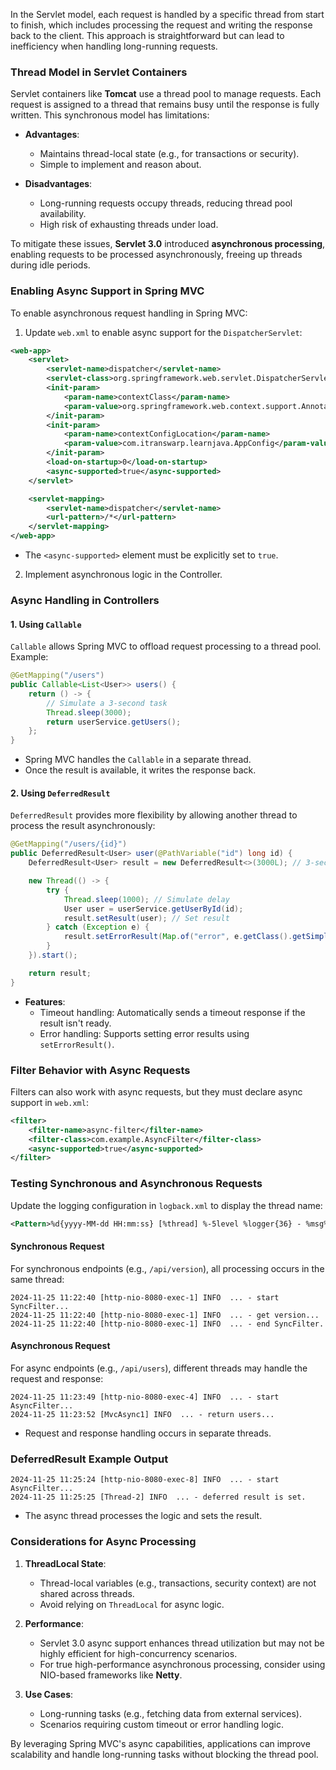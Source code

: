 
In the Servlet model, each request is handled by a specific thread from start to finish, which includes processing the request and writing the response back to the client. This approach is straightforward but can lead to inefficiency when handling long-running requests.

### **Thread Model in Servlet Containers**

Servlet containers like **Tomcat** use a thread pool to manage requests. Each request is assigned to a thread that remains busy until the response is fully written. This synchronous model has limitations:

- **Advantages**:
    
    - Maintains thread-local state (e.g., for transactions or security).
    - Simple to implement and reason about.
- **Disadvantages**:
    
    - Long-running requests occupy threads, reducing thread pool availability.
    - High risk of exhausting threads under load.

To mitigate these issues, **Servlet 3.0** introduced **asynchronous processing**, enabling requests to be processed asynchronously, freeing up threads during idle periods.

### **Enabling Async Support in Spring MVC**

To enable asynchronous request handling in Spring MVC:

1. Update `web.xml` to enable async support for the `DispatcherServlet`:

```xml
<web-app>
    <servlet>
        <servlet-name>dispatcher</servlet-name>
        <servlet-class>org.springframework.web.servlet.DispatcherServlet</servlet-class>
        <init-param>
            <param-name>contextClass</param-name>
            <param-value>org.springframework.web.context.support.AnnotationConfigWebApplicationContext</param-value>
        </init-param>
        <init-param>
            <param-name>contextConfigLocation</param-name>
            <param-value>com.itranswarp.learnjava.AppConfig</param-value>
        </init-param>
        <load-on-startup>0</load-on-startup>
        <async-supported>true</async-supported>
    </servlet>

    <servlet-mapping>
        <servlet-name>dispatcher</servlet-name>
        <url-pattern>/*</url-pattern>
    </servlet-mapping>
</web-app>
```

- The `<async-supported>` element must be explicitly set to `true`.

2. Implement asynchronous logic in the Controller.

### **Async Handling in Controllers**

#### **1. Using `Callable`**

`Callable` allows Spring MVC to offload request processing to a thread pool. Example:

```java
@GetMapping("/users")
public Callable<List<User>> users() {
    return () -> {
        // Simulate a 3-second task
        Thread.sleep(3000);
        return userService.getUsers();
    };
}
```

- Spring MVC handles the `Callable` in a separate thread.
- Once the result is available, it writes the response back.

#### **2. Using `DeferredResult`**

`DeferredResult` provides more flexibility by allowing another thread to process the result asynchronously:

```java
@GetMapping("/users/{id}")
public DeferredResult<User> user(@PathVariable("id") long id) {
    DeferredResult<User> result = new DeferredResult<>(3000L); // 3-second timeout

    new Thread(() -> {
        try {
            Thread.sleep(1000); // Simulate delay
            User user = userService.getUserById(id);
            result.setResult(user); // Set result
        } catch (Exception e) {
            result.setErrorResult(Map.of("error", e.getClass().getSimpleName(), "message", e.getMessage()));
        }
    }).start();

    return result;
}
```

- **Features**:
    - Timeout handling: Automatically sends a timeout response if the result isn't ready.
    - Error handling: Supports setting error results using `setErrorResult()`.

### **Filter Behavior with Async Requests**

Filters can also work with async requests, but they must declare async support in `web.xml`:

```xml
<filter>
    <filter-name>async-filter</filter-name>
    <filter-class>com.example.AsyncFilter</filter-class>
    <async-supported>true</async-supported>
</filter>
```

### **Testing Synchronous and Asynchronous Requests**

Update the logging configuration in `logback.xml` to display the thread name:

```xml
<Pattern>%d{yyyy-MM-dd HH:mm:ss} [%thread] %-5level %logger{36} - %msg%n</Pattern>
```

#### **Synchronous Request**

For synchronous endpoints (e.g., `/api/version`), all processing occurs in the same thread:

```plaintext
2024-11-25 11:22:40 [http-nio-8080-exec-1] INFO  ... - start SyncFilter...
2024-11-25 11:22:40 [http-nio-8080-exec-1] INFO  ... - get version...
2024-11-25 11:22:40 [http-nio-8080-exec-1] INFO  ... - end SyncFilter.
```

#### **Asynchronous Request**

For async endpoints (e.g., `/api/users`), different threads may handle the request and response:

```plaintext
2024-11-25 11:23:49 [http-nio-8080-exec-4] INFO  ... - start AsyncFilter...
2024-11-25 11:23:52 [MvcAsync1] INFO  ... - return users...
```

- Request and response handling occurs in separate threads.

### **DeferredResult Example Output**

```plaintext
2024-11-25 11:25:24 [http-nio-8080-exec-8] INFO  ... - start AsyncFilter...
2024-11-25 11:25:25 [Thread-2] INFO  ... - deferred result is set.
```

- The async thread processes the logic and sets the result.

### **Considerations for Async Processing**

1. **ThreadLocal State**:
    
    - Thread-local variables (e.g., transactions, security context) are not shared across threads.
    - Avoid relying on `ThreadLocal` for async logic.
2. **Performance**:
    
    - Servlet 3.0 async support enhances thread utilization but may not be highly efficient for high-concurrency scenarios.
    - For true high-performance asynchronous processing, consider using NIO-based frameworks like **Netty**.
3. **Use Cases**:
    
    - Long-running tasks (e.g., fetching data from external services).
    - Scenarios requiring custom timeout or error handling logic.

By leveraging Spring MVC's async capabilities, applications can improve scalability and handle long-running tasks without blocking the thread pool.